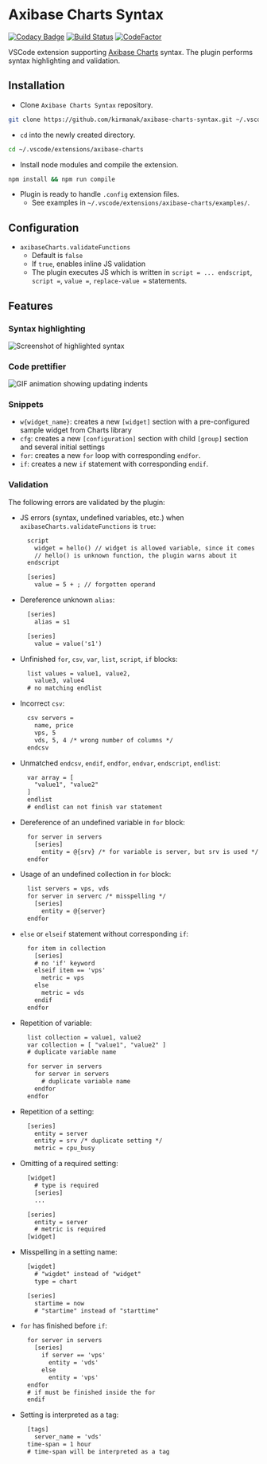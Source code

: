 # Axibase Charts Syntax

[![Codacy Badge](https://api.codacy.com/project/badge/Grade/733f4b159db44cff920edc92721d0e38)](https://app.codacy.com/app/kirmanak/Axibase-Charts-Syntax?utm_source=github.com&utm_medium=referral&utm_content=kirmanak/Axibase-Charts-Syntax&utm_campaign=badger) [![Build Status](https://travis-ci.org/kirmanak/Axibase-Charts-Syntax.svg?branch=master)](https://travis-ci.org/kirmanak/Axibase-Charts-Syntax) [![CodeFactor](https://www.codefactor.io/repository/github/kirmanak/axibase-charts-syntax/badge)](https://www.codefactor.io/repository/github/kirmanak/axibase-charts-syntax)

VSCode extension supporting [Axibase Charts](https://github.com/axibase/charts/blob/master/README.md) syntax. The plugin performs syntax highlighting and validation.

## Installation

* Clone `Axibase Charts Syntax` repository.

```bash
git clone https://github.com/kirmanak/axibase-charts-syntax.git ~/.vscode/extensions/axibase-charts
```

* `cd` into the newly created directory.

```bash
cd ~/.vscode/extensions/axibase-charts
```

* Install node modules and compile the extension.

```bash
npm install && npm run compile
```

* Plugin is ready to handle `.config` extension files.
  * See examples in ``~/.vscode/extensions/axibase-charts/examples/``.

## Configuration

* `axibaseCharts.validateFunctions`
  * Default is `false`
  * If `true`, enables inline JS validation
  * The plugin executes JS which is written in `script = ... endscript`, `script =`, `value =`, `replace-value =` statements.

## Features

### Syntax highlighting

![Screenshot of highlighted syntax](./images/syntax.png)

### Code prettifier

![GIF animation showing updating indents](./images/formatting.gif)

### Snippets

* `w{widget_name}`: creates a new `[widget]` section with a pre-configured sample widget from Charts library
* `cfg`: creates a new `[configuration]` section with child `[group]` section and several initial settings
* `for`: creates a new `for` loop with corresponding `endfor`.
* `if`: creates a new `if` statement with corresponding `endif`.

### Validation

The following errors are validated by the plugin:

* JS errors (syntax, undefined variables, etc.) when `axibaseCharts.validateFunctions` is `true`:

  ```txt
    script
      widget = hello() // widget is allowed variable, since it comes from Charts
      // hello() is unknown function, the plugin warns about it
    endscript
  ```

  ```txt
    [series]
      value = 5 + ; // forgotten operand
  ```

* Dereference unknown `alias`:

  ```txt
    [series]
      alias = s1

    [series]
      value = value('s1')
  ```

* Unfinished `for`, `csv`, `var`, `list`, `script`, `if` blocks:

  ```txt
    list values = value1, value2,
      value3, value4
    # no matching endlist
  ```

* Incorrect `csv`:

  ```txt
    csv servers =
      name, price
      vps, 5
      vds, 5, 4 /* wrong number of columns */
    endcsv
  ```

* Unmatched `endcsv`, `endif`, `endfor`, `endvar`, `endscript`, `endlist`:

  ```txt
    var array = [
      "value1", "value2"
    ]
    endlist
    # endlist can not finish var statement
  ```

* Dereference of an undefined variable in `for` block:

  ```txt
    for server in servers
      [series]
        entity = @{srv} /* for variable is server, but srv is used */
    endfor
  ```

* Usage of an undefined collection in `for` block:

  ```txt
    list servers = vps, vds
    for server in serverc /* misspelling */
      [series]
        entity = @{server}
    endfor
  ```

* `else` or `elseif` statement without corresponding `if`:

  ```txt
    for item in collection
      [series]
      # no 'if' keyword
      elseif item == 'vps'
        metric = vps
      else
        metric = vds
      endif
    endfor
  ```

* Repetition of variable:

  ```txt
    list collection = value1, value2
    var collection = [ "value1", "value2" ]
    # duplicate variable name
  ```

  ```txt
    for server in servers
      for server in servers
        # duplicate variable name
      endfor
    endfor
  ```

* Repetition of a setting:

  ```txt
    [series]
      entity = server
      entity = srv /* duplicate setting */
      metric = cpu_busy
  ```

* Omitting of a required setting:

  ```txt
    [widget]
      # type is required
      [series]
      ...
  ```

  ```txt
    [series]
      entity = server
      # metric is required
    [widget]
  ```

* Misspelling in a setting name:

  ```txt
    [wigdet]
      # "wigdet" instead of "widget"
      type = chart
  ```

  ```txt
    [series]
      startime = now
      # "startime" instead of "starttime"
  ```

* `for` has finished before `if`:

  ```txt
    for server in servers
      [series]
        if server == 'vps'
          entity = 'vds'
        else
          entity = 'vps'
    endfor
    # if must be finished inside the for
    endif
  ```

* Setting is interpreted as a tag:

  ```txt
    [tags]
      server_name = 'vds'
    time-span = 1 hour
    # time-span will be interpreted as a tag
  ```
